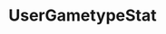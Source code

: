 ---
title: UserGametypeStat
parent: Types
layout: default
nav_order: 21
permalink: "/Types/UserGametypeStat"
---